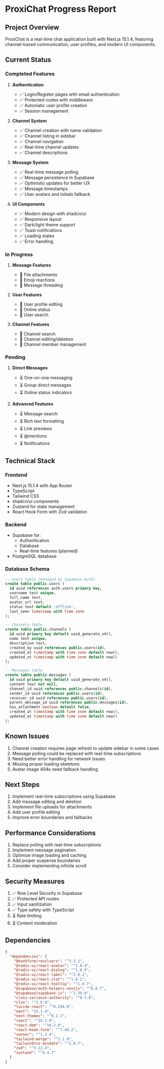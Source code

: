 # ProxiChat Progress Report

## Project Overview
ProxiChat is a real-time chat application built with Next.js 15.1.4, featuring channel-based communication, user profiles, and modern UI components.

## Current Status

### Completed Features
1. **Authentication**
   - ✅ Login/Register pages with email authentication
   - ✅ Protected routes with middleware
   - ✅ Automatic user profile creation
   - ✅ Session management

2. **Channel System**
   - ✅ Channel creation with name validation
   - ✅ Channel listing in sidebar
   - ✅ Channel navigation
   - ✅ Real-time channel updates
   - ✅ Channel descriptions

3. **Message System**
   - ✅ Real-time message polling
   - ✅ Message persistence in Supabase
   - ✅ Optimistic updates for better UX
   - ✅ Message timestamps
   - ✅ User avatars and initials fallback

4. **UI Components**
   - ✅ Modern design with shadcn/ui
   - ✅ Responsive layout
   - ✅ Dark/light theme support
   - ✅ Toast notifications
   - ✅ Loading states
   - ✅ Error handling

### In Progress
1. **Message Features**
   - 🔄 File attachments
   - 🔄 Emoji reactions
   - 🔄 Message threading

2. **User Features**
   - 🔄 User profile editing
   - 🔄 Online status
   - 🔄 User search

3. **Channel Features**
   - 🔄 Channel search
   - 🔄 Channel editing/deletion
   - 🔄 Channel member management

### Pending
1. **Direct Messages**
   - ⏳ One-on-one messaging
   - ⏳ Group direct messages
   - ⏳ Online status indicators

2. **Advanced Features**
   - ⏳ Message search
   - ⏳ Rich text formatting
   - ⏳ Link previews
   - ⏳ @mentions
   - ⏳ Notifications

## Technical Stack

### Frontend
- Next.js 15.1.4 with App Router
- TypeScript
- Tailwind CSS
- shadcn/ui components
- Zustand for state management
- React Hook Form with Zod validation

### Backend
- Supabase for:
  - Authentication
  - Database
  - Real-time features (planned)
- PostgreSQL database

### Database Schema
```sql
-- Users table (managed by Supabase Auth)
create table public.users (
  id uuid references auth.users primary key,
  username text unique,
  full_name text,
  avatar_url text,
  status text default 'offline',
  last_seen timestamp with time zone
);

-- Channels table
create table public.channels (
  id uuid primary key default uuid_generate_v4(),
  name text unique,
  description text,
  created_by uuid references public.users(id),
  created_at timestamp with time zone default now(),
  updated_at timestamp with time zone default now()
);

-- Messages table
create table public.messages (
  id uuid primary key default uuid_generate_v4(),
  content text not null,
  channel_id uuid references public.channels(id),
  sender_id uuid references public.users(id),
  receiver_id uuid references public.users(id),
  parent_message_id uuid references public.messages(id),
  has_attachment boolean default false,
  created_at timestamp with time zone default now(),
  updated_at timestamp with time zone default now()
);
```

## Known Issues
1. Channel creation requires page refresh to update sidebar in some cases
2. Message polling could be replaced with real-time subscriptions
3. Need better error handling for network issues
4. Missing proper loading skeletons
5. Avatar image 404s need fallback handling

## Next Steps
1. Implement real-time subscriptions using Supabase
2. Add message editing and deletion
3. Implement file uploads for attachments
4. Add user profile editing
5. Improve error boundaries and fallbacks

## Performance Considerations
1. Replace polling with real-time subscriptions
2. Implement message pagination
3. Optimize image loading and caching
4. Add proper suspense boundaries
5. Consider implementing infinite scroll

## Security Measures
1. ✅ Row Level Security in Supabase
2. ✅ Protected API routes
3. ✅ Input sanitization
4. ✅ Type safety with TypeScript
5. ⏳ Rate limiting
6. ⏳ Content moderation

## Dependencies
```json
{
  "dependencies": {
    "@hookform/resolvers": "^3.3.2",
    "@radix-ui/react-avatar": "^1.0.4",
    "@radix-ui/react-dialog": "^1.0.5",
    "@radix-ui/react-label": "^2.0.2",
    "@radix-ui/react-slot": "^1.0.2",
    "@radix-ui/react-tooltip": "^1.0.7",
    "@supabase/auth-helpers-nextjs": "^0.8.7",
    "@supabase/supabase-js": "^2.39.0",
    "class-variance-authority": "^0.7.0",
    "clsx": "^2.0.0",
    "lucide-react": "^0.294.0",
    "next": "15.1.4",
    "next-themes": "^0.2.1",
    "react": "^18.2.0",
    "react-dom": "^18.2.0",
    "react-hook-form": "^7.48.2",
    "sonner": "^1.2.4",
    "tailwind-merge": "^2.1.0",
    "tailwindcss-animate": "^1.0.7",
    "zod": "^3.22.4",
    "zustand": "^4.4.7"
  }
}
``` 
